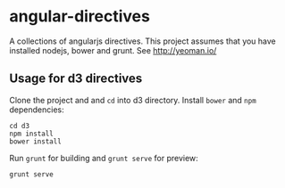 # angular-directives

A collections of angularjs directives. This project assumes that you have installed nodejs, bower and grunt. See http://yeoman.io/

## Usage for  d3 directives

Clone the project and and `cd` into d3 directory. Install `bower` and `npm` dependencies:
```
cd d3
npm install
bower install
```
Run `grunt` for building and `grunt serve` for preview:

```
grunt serve
```
